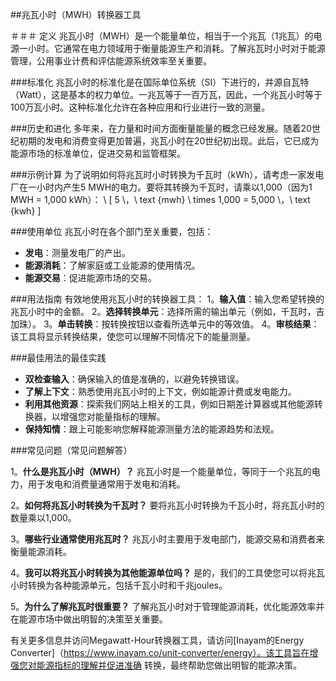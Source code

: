 ##兆瓦小时（MWH）转换器工具

＃＃＃ 定义
兆瓦小时（MWH）是一个能量单位，相当于一个兆瓦（1兆瓦）的电源一小时。它通常在电力领域用于衡量能源生产和消耗。了解兆瓦时小时对于能源管理，公用事业计费和评估能源系统效率至关重要。

###标准化
兆瓦小时的标准化是在国际单位系统（SI）下进行的，并源自瓦特（Watt），这是基本的权力单位。一兆瓦等于一百万瓦，因此，一个兆瓦小时等于100万瓦小时。这种标准化允许在各种应用和行业进行一致的测量。

###历史和进化
多年来，在力量和时间方面衡量能量的概念已经发展。随着20世纪初期的发电和消费变得更加普遍，兆瓦小时在20世纪初出现。此后，它已成为能源市场的标准单位，促进交易和监管框架。

###示例计算
为了说明如何将兆瓦时小时转换为千瓦时（kWh），请考虑一家发电厂在一小时内产生5 MWH的电力。要将其转换为千瓦时，请乘以1,000（因为1 MWH = 1,000 kWh）：
\ [
5 \，\ text {mwh} \ times 1,000 = 5,000 \，\ text {kwh}
\]

###使用单位
兆瓦小时在各个部门至关重要，包括：
-  **发电**：测量发电厂的产出。
-  **能源消耗**：了解家庭或工业能源的使用情况。
-  **能源交易**：促进能源市场的交易。

###用法指南
有效地使用兆瓦小时的转换器工具：
1。**输入值**：输入您希望转换的兆瓦小时中的金额。
2。**选择转换单元**：选择所需的输出单元（例如，千瓦时，吉加珠）。
3。**单击转换**：按转换按钮以查看所选单元中的等效值。
4。**审核结果**：该工具将显示转换结果，使您可以理解不同情况下的能量测量。

###最佳用法的最佳实践
-  **双检查输入**：确保输入的值是准确的，以避免转换错误。
-  **了解上下文**：熟悉使用兆瓦小时的上下文，例如能源计费或发电能力。
-  **利用其他资源**：探索我们网站上相关的工具，例如日期差计算器或其他能源转换器，以增强您对能量指标的理解。
-  **保持知情**：跟上可能影响您解释能源测量方法的能源趋势和法规。

###常见问题（常见问题解答）

1。**什么是兆瓦小时（MWH）？**
兆瓦小时是一个能量单位，等同于一个兆瓦的电力，用于发电和消费量通常用于发电和消耗。

2。**如何将兆瓦小时转换为千瓦时？**
要将兆瓦小时转换为千瓦小时，将兆瓦小时的数量乘以1,000。

3。**哪些行业通常使用兆瓦时？**
兆瓦小时主要用于发电部门，能源交易和消费者来衡量能源消耗。

4。**我可以将兆瓦小时转换为其他能源单位吗？**
是的，我们的工具使您可以将兆瓦小时转换为各种能源单元，包括千瓦小时和千兆joules。

5。**为什么了解兆瓦时很重要？**
了解兆瓦小时对于管理能源消耗，优化能源效率并在能源市场中做出明智的决策至关重要。

有关更多信息并访问Megawatt-Hour转换器工具，请访问[Inayam的Energy Converter]（https://www.inayam.co/unit-converter/energy）。该工具旨在增强您对能源指标的理解并促进准确 转换，最终帮助您做出明智的能源决策。